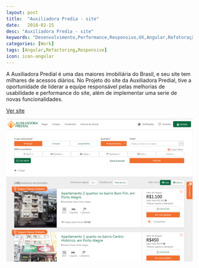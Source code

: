 ```yaml
---
layout: post
title:  "Auxiliadora Predia - site"
date:   2018-02-15
desc: "Auxiliadora Predia - site"
keywords: "Desenvolvimento,Performance,Responsivo,UX,Angular,Refatoração"
categories: [Work]
tags: [Angular,Refactoring,Responsive]
icon: icon-angular
---
```


A Auxiliadora Predial é uma das maiores imobiliária do Brasil, e seu site tem milhares de acessos diários. 
No Projeto do site da Auxiliadora Predial, tive a oportunidade de liderar a equipe responsável pelas melhorias de usabilidade e performance do site, além de implementar uma serie de novas funcionalidades.

[Ver site](https://www.auxiliadorapredial.com.br)


![GitHub Logo](/static/assets/img/blog/ap/blog-ap.png)